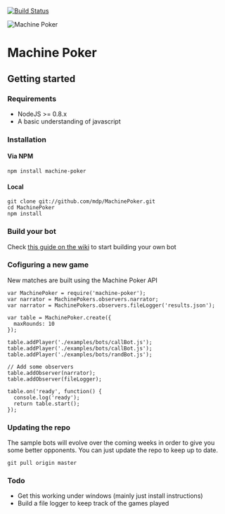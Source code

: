 [![Build Status](https://secure.travis-ci.org/mdp/MachinePoker.png)](http://travis-ci.org/mdp/MachinePoker)

![Machine
Poker](https://s3.amazonaws.com/img.mdp.im/MachinePokerLogo.png)
# Machine Poker

## Getting started

### Requirements

- NodeJS >= 0.8.x
- A basic understanding of javascript

### Installation

#### Via NPM

    npm install machine-poker

#### Local

    git clone git://github.com/mdp/MachinePoker.git
    cd MachinePoker
    npm install

### Build your bot

Check [this guide on the wiki](MachinePoker/wiki) to start building your own bot

### Cofiguring a new game

New matches are built using the Machine Poker API

    var MachinePoker = require('machine-poker');
    var narrator = MachinePokers.observers.narrator;
    var narrator = MachinePokers.observers.fileLogger('results.json');

    var table = MachinePoker.create({
      maxRounds: 10
    });

    table.addPlayer('./examples/bots/callBot.js');
    table.addPlayer('./examples/bots/callBot.js');
    table.addPlayer('./examples/bots/randBot.js');

    // Add some observers
    table.addObserver(narrator);
    table.addObserver(fileLogger);

    table.on('ready', function() {
      console.log('ready');
      return table.start();
    });


### Updating the repo

The sample bots will evolve over the coming weeks in order to give you
some better opponents. You can just update the repo to keep up to date.

    git pull origin master

### Todo

- Get this working under windows (mainly just install instructions)
- Build a file logger to keep track of the games played

